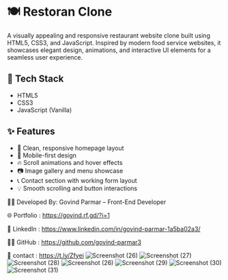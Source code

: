 # 🍽️ Restoran Clone

A visually appealing and responsive restaurant website clone built using HTML5, CSS3, and JavaScript. Inspired by modern food service websites, it showcases elegant design, animations, and interactive UI elements for a seamless user experience.

## 🔧 Tech Stack

- HTML5
- CSS3
- JavaScript (Vanilla)

## ✨ Features

- 🍕 Clean, responsive homepage layout
- 📱 Mobile-first design
- 🔥 Scroll animations and hover effects
- 📷 Image gallery and menu showcase
- 📞 Contact section with working form layout
- 💡 Smooth scrolling and button interactions

🧑‍💻 Developed By: Govind Parmar – Front-End Developer

🌐 Portfolio : https://govind.rf.gd/?i=1

💼 LinkedIn : https://www.linkedin.com/in/govind-parmar-1a5ba02a3/

🧑‍💻 GitHub : https://github.com/govind-parmar3

💬 contact : https://t.ly/Zfyei
![Screenshot (26)](https://github.com/user-attachments/assets/fcae6fed-b8ab-45db-921a-edffc2f35b2f)
![Screenshot (27)](https://github.com/user-attachments/assets/6564a7bd-0c06-4ba5-bcd6-c862e178e78b)
![Screenshot (28)](https://github.com/user-attachments/assets/af6577a2-c336-4c71-a780-878e3cd87030)
![Screenshot (26)](https://github.com/user-attachments/assets/35848ff1-b6a2-4f95-ab1b-aef79da00910)
![Screenshot (29)](https://github.com/user-attachments/assets/76908a94-0b21-42c5-9deb-4f69f8ff33a2)
![Screenshot (30)](https://github.com/user-attachments/assets/bd1227bb-868f-4a7a-b113-c448331ec3a3)
![Screenshot (31)](https://github.com/user-attachments/assets/3e672588-1d64-4b41-95ef-e4f0873b5827)
